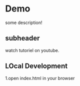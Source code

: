 # Demo

some description!

## subheader

watch tutoriel on youtube.

## LOcal Development

1.open index.html in your browser